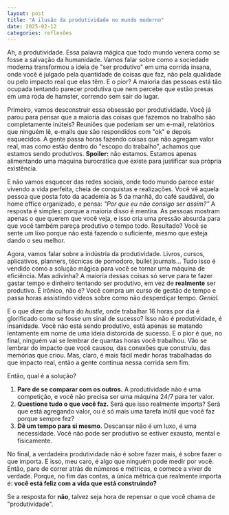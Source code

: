 ```yaml
---
layout: post
title: "A ilusão da produtividade no mundo moderno"
date: 2025-02-12
categories: reflexões
---
```


Ah, a produtividade. Essa palavra mágica que todo mundo venera como se fosse a salvação da humanidade. Vamos falar sobre como a sociedade moderna transformou a ideia de "ser produtivo" em uma corrida insana, onde você é julgado pela quantidade de coisas que faz, não pela qualidade ou pelo impacto real que elas têm. E o pior? A maioria das pessoas está tão ocupada tentando parecer produtiva que nem percebe que estão presas em uma roda de hamster, correndo sem sair do lugar.

Primeiro, vamos desconstruir essa obsessão por produtividade. Você já parou para pensar que a maioria das coisas que fazemos no trabalho são completamente inúteis? Reuniões que poderiam ser um e-mail, relatórios que ninguém lê, e-mails que são respondidos com "ok" e depois esquecidos. A gente passa horas fazendo coisas que não agregam valor real, mas como estão dentro do "escopo do trabalho", achamos que estamos sendo produtivos. **Spoiler:** não estamos. Estamos apenas alimentando uma máquina burocrática que existe para justificar sua própria existência.

E não vamos esquecer das redes sociais, onde todo mundo parece estar vivendo a vida perfeita, cheia de conquistas e realizações. Você vê aquela pessoa que posta foto da academia às 5 da manhã, do café saudável, do home office organizado, e pensa: *"Por que eu não consigo ser assim?"* A resposta é simples: porque a maioria disso é mentira. As pessoas mostram apenas o que querem que você veja, e isso cria uma pressão absurda para que você também pareça produtivo o tempo todo. Resultado? Você se sente um lixo porque não está fazendo o suficiente, mesmo que esteja dando o seu melhor.

Agora, vamos falar sobre a indústria da produtividade. Livros, cursos, aplicativos, planners, técnicas de pomodoro, bullet journals... Tudo isso é vendido como a solução mágica para você se tornar uma máquina de eficiência. Mas adivinha? A maioria dessas coisas só serve para te fazer gastar tempo e dinheiro tentando ser produtivo, em vez de **realmente** ser produtivo. É irônico, não é? Você compra um curso de gestão de tempo e passa horas assistindo vídeos sobre como não desperdiçar tempo. *Genial.*

E o que dizer da cultura do *hustle*, onde trabalhar 16 horas por dia é glorificado como se fosse um sinal de sucesso? Isso não é produtividade, é insanidade. Você não está sendo produtivo, está apenas se matando lentamente em nome de uma ideia distorcida de sucesso. E o pior é que, no final, ninguém vai se lembrar de quantas horas você trabalhou. Vão se lembrar do impacto que você causou, das conexões que construiu, das memórias que criou. Mas, claro, é mais fácil medir horas trabalhadas do que impacto real, então a gente continua nessa corrida sem fim.

Então, qual é a solução?  

1. **Pare de se comparar com os outros.** A produtividade não é uma competição, e você não precisa ser uma máquina 24/7 para ter valor.  
2. **Questione tudo o que você faz.** Será que isso realmente importa? Será que está agregando valor, ou é só mais uma tarefa inútil que você faz porque sempre fez?  
3. **Dê um tempo para si mesmo.** Descansar não é um luxo, é uma necessidade. Você não pode ser produtivo se estiver exausto, mental e fisicamente.  

No final, a verdadeira produtividade não é sobre fazer mais, é sobre fazer o que importa. E isso, meu caro, é algo que ninguém pode medir por você. Então, pare de correr atrás de números e métricas, e comece a viver de verdade. Porque, no fim das contas, a única métrica que realmente importa é: **você está feliz com a vida que está construindo?**  

Se a resposta for **não**, talvez seja hora de repensar o que você chama de "produtividade".

